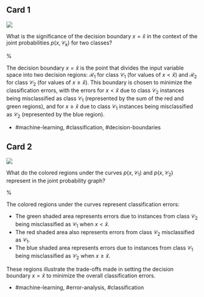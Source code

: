 ## Card 1

![](https://cdn.mathpix.com/cropped/2024_05_26_7631da1ff57256b30effg-1.jpg?height=652&width=1255&top_left_y=959&top_left_x=271)

What is the significance of the decision boundary $x = \widehat{x}$ in the context of the joint probabilities $p(x, \mathcal{C}_{k})$ for two classes?

%

The decision boundary $x = \widehat{x}$ is the point that divides the input variable space into two decision regions: $\mathcal{R}_{1}$ for class $\mathcal{C}_{1}$ (for values of $x < \widehat{x}$) and $\mathcal{R}_{2}$ for class $\mathcal{C}_{2}$ (for values of $x \geqslant \widehat{x}$). This boundary is chosen to minimize the classification errors, with the errors for $x < \widehat{x}$ due to class $\mathcal{C}_{2}$ instances being misclassified as class $\mathcal{C}_{1}$ (represented by the sum of the red and green regions), and for $x \geqslant \widehat{x}$ due to class $\mathcal{C}_{1}$ instances being misclassified as $\mathcal{C}_{2}$ (represented by the blue region).

- #machine-learning, #classification, #decision-boundaries


## Card 2

![](https://cdn.mathpix.com/cropped/2024_05_26_7631da1ff57256b30effg-1.jpg?height=652&width=1255&top_left_y=959&top_left_x=271)

What do the colored regions under the curves $p(x, \mathcal{C}_{1})$ and $p(x, \mathcal{C}_{2})$ represent in the joint probability graph?

%

The colored regions under the curves represent classification errors:

- The green shaded area represents errors due to instances from class $\mathcal{C}_{2}$ being misclassified as $\mathcal{C}_{1}$ when $x < \widehat{x}$.
- The red shaded area also represents errors from class $\mathcal{C}_{2}$ misclassified as $\mathcal{C}_{1}$.
- The blue shaded area represents errors due to instances from class $\mathcal{C}_{1}$ being misclassified as $\mathcal{C}_{2}$ when $x \geqslant \widehat{x}$.

These regions illustrate the trade-offs made in setting the decision boundary $x = \widehat{x}$ to minimize the overall classification errors.

- #machine-learning, #error-analysis, #classification